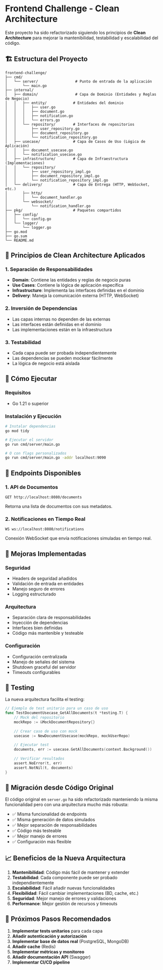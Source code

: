# Frontend Challenge - Clean Architecture

Este proyecto ha sido refactorizado siguiendo los principios de **Clean Architecture** para mejorar la mantenibilidad, testabilidad y escalabilidad del código.

## 🏗️ Estructura del Proyecto

```
frontend-challenge/
├── cmd/
│   └── server/                 # Punto de entrada de la aplicación
│       └── main.go
├── internal/
│   ├── domain/                 # Capa de Dominio (Entidades y Reglas de Negocio)
│   │   ├── entity/            # Entidades del dominio
│   │   │   ├── user.go
│   │   │   ├── document.go
│   │   │   ├── notification.go
│   │   │   └── errors.go
│   │   └── repository/        # Interfaces de repositorios
│   │       ├── user_repository.go
│   │       ├── document_repository.go
│   │       └── notification_repository.go
│   ├── usecase/               # Capa de Casos de Uso (Lógica de Aplicación)
│   │   ├── document_usecase.go
│   │   └── notification_usecase.go
│   ├── infrastructure/        # Capa de Infraestructura (Implementaciones)
│   │   └── repository/
│   │       ├── user_repository_impl.go
│   │       ├── document_repository_impl.go
│   │       └── notification_repository_impl.go
│   └── delivery/              # Capa de Entrega (HTTP, WebSocket, etc.)
│       ├── http/
│       │   └── document_handler.go
│       └── websocket/
│           └── notification_handler.go
├── pkg/                       # Paquetes compartidos
│   ├── config/
│   │   └── config.go
│   └── logger/
│       └── logger.go
├── go.mod
├── go.sum
└── README.md
```

## 🎯 Principios de Clean Architecture Aplicados

### 1. **Separación de Responsabilidades**
- **Domain**: Contiene las entidades y reglas de negocio puras
- **Use Cases**: Contiene la lógica de aplicación específica
- **Infrastructure**: Implementa las interfaces definidas en el dominio
- **Delivery**: Maneja la comunicación externa (HTTP, WebSocket)

### 2. **Inversión de Dependencias**
- Las capas internas no dependen de las externas
- Las interfaces están definidas en el dominio
- Las implementaciones están en la infraestructura

### 3. **Testabilidad**
- Cada capa puede ser probada independientemente
- Las dependencias se pueden mockear fácilmente
- La lógica de negocio está aislada

## 🚀 Cómo Ejecutar

### Requisitos
- Go 1.21 o superior

### Instalación y Ejecución
```bash
# Instalar dependencias
go mod tidy

# Ejecutar el servidor
go run cmd/server/main.go

# O con flags personalizados
go run cmd/server/main.go -addr localhost:9090
```

## 📡 Endpoints Disponibles

### 1. **API de Documentos**
```
GET http://localhost:8080/documents
```
Retorna una lista de documentos con sus metadatos.

### 2. **Notificaciones en Tiempo Real**
```
WS ws://localhost:8080/notifications
```
Conexión WebSocket que envía notificaciones simuladas en tiempo real.

## 🔧 Mejoras Implementadas

### **Seguridad**
- Headers de seguridad añadidos
- Validación de entrada en entidades
- Manejo seguro de errores
- Logging estructurado

### **Arquitectura**
- Separación clara de responsabilidades
- Inyección de dependencias
- Interfaces bien definidas
- Código más mantenible y testeable

### **Configuración**
- Configuración centralizada
- Manejo de señales del sistema
- Shutdown graceful del servidor
- Timeouts configurables

## 🧪 Testing

La nueva arquitectura facilita el testing:

```go
// Ejemplo de test unitario para un caso de uso
func TestDocumentUsecase_GetAllDocuments(t *testing.T) {
    // Mock del repositorio
    mockRepo := &MockDocumentRepository{}
    
    // Crear caso de uso con mock
    usecase := NewDocumentUsecase(mockRepo, mockUserRepo)
    
    // Ejecutar test
    documents, err := usecase.GetAllDocuments(context.Background())
    
    // Verificar resultados
    assert.NoError(t, err)
    assert.NotNil(t, documents)
}
```

## 🔄 Migración desde Código Original

El código original en `server.go` ha sido refactorizado manteniendo la misma funcionalidad pero con una arquitectura mucho más robusta:

- ✅ Misma funcionalidad de endpoints
- ✅ Misma generación de datos simulados
- ✅ Mejor separación de responsabilidades
- ✅ Código más testeable
- ✅ Mejor manejo de errores
- ✅ Configuración más flexible

## 📈 Beneficios de la Nueva Arquitectura

1. **Mantenibilidad**: Código más fácil de mantener y extender
2. **Testabilidad**: Cada componente puede ser probado independientemente
3. **Escalabilidad**: Fácil añadir nuevas funcionalidades
4. **Flexibilidad**: Fácil cambiar implementaciones (BD, cache, etc.)
5. **Seguridad**: Mejor manejo de errores y validaciones
6. **Performance**: Mejor gestión de recursos y timeouts

## 🚧 Próximos Pasos Recomendados

1. **Implementar tests unitarios** para cada capa
2. **Añadir autenticación y autorización**
3. **Implementar base de datos real** (PostgreSQL, MongoDB)
4. **Añadir cache** (Redis)
5. **Implementar métricas y monitoreo**
6. **Añadir documentación API** (Swagger)
7. **Implementar CI/CD pipeline**
